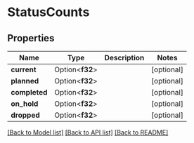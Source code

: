 # StatusCounts

## Properties

Name | Type | Description | Notes
------------ | ------------- | ------------- | -------------
**current** | Option<**f32**> |  | [optional]
**planned** | Option<**f32**> |  | [optional]
**completed** | Option<**f32**> |  | [optional]
**on_hold** | Option<**f32**> |  | [optional]
**dropped** | Option<**f32**> |  | [optional]

[[Back to Model list]](../README.md#documentation-for-models) [[Back to API list]](../README.md#documentation-for-api-endpoints) [[Back to README]](../README.md)


